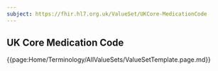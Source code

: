 ```yaml
---
subject: https://fhir.hl7.org.uk/ValueSet/UKCore-MedicationCode
---
```

## UK Core Medication Code

{{page:Home/Terminology/AllValueSets/ValueSetTemplate.page.md}}